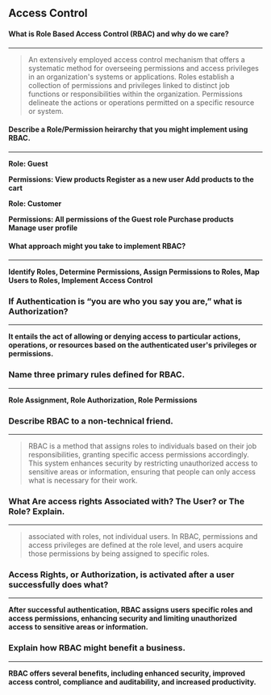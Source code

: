 ## Access Control
#### What is Role Based Access Control (RBAC) and why do we care?   
***
>An extensively employed access control mechanism that offers a systematic method for overseeing permissions and access privileges in an organization's systems or applications. Roles establish a collection of permissions and privileges linked to distinct job functions or responsibilities within the organization. Permissions delineate the actions or operations permitted on a specific resource or system.


#### Describe a Role/Permission heirarchy that you might implement using RBAC.
***
**Role: Guest**

**Permissions: View products Register as a new user Add products to the cart**

**Role: Customer**

**Permissions: All permissions of the Guest role Purchase products Manage user profile**

#### What approach might you take to implement RBAC?
*** 
**Identify Roles, Determine Permissions, Assign Permissions to Roles, Map Users to Roles, Implement Access Control**

### If Authentication is “you are who you say you are,” what is Authorization?
***
**It entails the act of allowing or denying access to particular actions, operations, or resources based on the authenticated user's privileges or permissions.**

### Name three primary rules defined for RBAC.
***
**Role Assignment, Role Authorization, Role Permissions**
### Describe RBAC to a non-technical friend.
***
>RBAC is a method that assigns roles to individuals based on their job responsibilities, granting specific access permissions accordingly. This system enhances security by restricting unauthorized access to sensitive areas or information, ensuring that people can only access what is necessary for their work.

### What Are access rights Associated with? The User? or The Role? Explain.
***
>associated with roles, not individual users. In RBAC, permissions and access privileges are defined at the role level, and users acquire those permissions by being assigned to specific roles.

### Access Rights, or Authorization, is activated after a user successfully does what?
***
**After successful authentication, RBAC assigns users specific roles and access permissions, enhancing security and limiting unauthorized access to sensitive areas or information.**

### Explain how RBAC might benefit a business.
***
**RBAC offers several benefits, including enhanced security, improved access control, compliance and auditability, and increased productivity.**